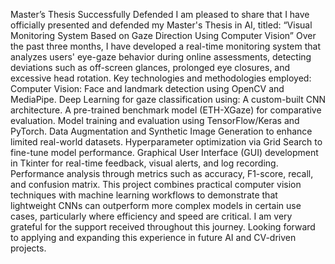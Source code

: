 Master’s Thesis Successfully Defended
 I am pleased to share that I have officially presented and defended my Master's Thesis in AI, titled:
“Visual Monitoring System Based on Gaze Direction Using Computer Vision”
Over the past three months, I have developed a real-time monitoring system that analyzes users' eye-gaze behavior during online assessments, detecting deviations such as off-screen glances, prolonged eye closures, and excessive head rotation.
 Key technologies and methodologies employed:
Computer Vision: Face and landmark detection using OpenCV and MediaPipe.
Deep Learning for gaze classification using:
A custom-built CNN architecture.
A pre-trained benchmark model (ETH-XGaze) for comparative evaluation.
Model training and evaluation using TensorFlow/Keras and PyTorch.
Data Augmentation and Synthetic Image Generation to enhance limited real-world datasets.
Hyperparameter optimization via Grid Search to fine-tune model performance.
Graphical User Interface (GUI) development in Tkinter for real-time feedback, visual alerts, and log recording.
Performance analysis through metrics such as accuracy, F1-score, recall, and confusion matrix.
This project combines practical computer vision techniques with machine learning workflows to demonstrate that lightweight CNNs can outperform more complex models in certain use cases, particularly where efficiency and speed are critical.
I am very grateful for the support received throughout this journey. Looking forward to applying and expanding this experience in future AI and CV-driven projects.
